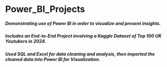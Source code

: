 # Power_BI_Projects

##### Demonstrating use of Power BI in order to visualize and present insights. 
##### Includes an End-to-End Project involving a Kaggle Dataset of Top 100 UK Youtubers in 2024. 
##### Used SQL and Excel for data cleaning and analysis, then imported the cleaned data into Power BI for Visualization.

